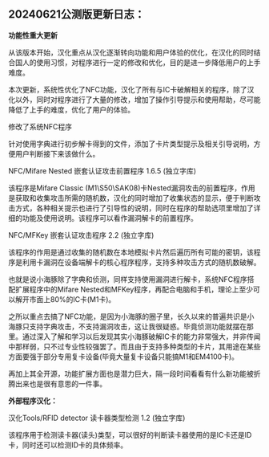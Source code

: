 20240621公测版更新日志：
-------------------------------------------------------------------------------------------
**功能性重大更新**

从该版本开始，汉化重点从汉化逐渐转向功能和用户体验的优化，在汉化的同时结合国人的使用习惯，对程序进行一定的修改和优化，目的是进一步降低用户的上手难度。


本次更新，系统性优化了NFC功能，汉化了所有与IC卡破解相关的程序，除了汉化以外，同时对程序进行了大量的修改，增加了操作引导提示和使用帮助，尽可能降低了上手的难度，优化了用户的体验。


修改了系统NFC程序

针对使用字典进行初步解卡得到的文件，添加了卡片类型提示及相关引导说明，方便用户判断接下来该做什么。

NFC/Mifare Nested 嵌套认证攻击前置程序 1.6.5 (独立字库)

该程序是Mifare Classic (M1\S50\SAK08)卡Nested漏洞攻击的前置程序，作用是获取和收集攻击所需的随机数，汉化的同时增加了收集状态的显示，便于判断攻击方式，各种相关提示也进行了引导性的说明，同时在程序的帮助选项里增加了详细的功能及使用说明。该程序可以看作漏洞解卡的前置程序。


NFC/MFKey 嵌套认证攻击程序 2.2 (独立字库)

该程序的作用是通过收集的随机数在本地模拟卡片然后遍历所有可能的密钥，该程序是利用卡漏洞在设备端解卡的核心程序程序，支持多种攻击方式的随机数破解。


也就是说小海豚除了字典和侦测，同样支持使用漏洞进行解卡，系统NFC程序搭配扩展程序中的Mifare Nested和MFKey程序，再配合电脑和手机，理论上至少可以解开市面上80%的IC卡(M1卡)。

之所以重点去搞了NFC功能，是因为小海豚的圈子里，长久以来的普遍共识是小海豚只支持字典攻击，不支持漏洞攻击，这让我很疑惑。毕竟侦测功能就摆在那里。通过深入了解和学习以后发现其实小海豚破解IC卡的能力非常强大，并非传闻中那样弱，只不过专业性较强罢了。而且由于支持多种类型的卡片，其用途在某些方面要强于部分专用复卡设备(毕竟大量复卡设备只能搞M1和EM4100卡)。

再加上其全开源，功能扩展方面也是潜力巨大，隔一段时间看看有什么新功能被折腾出来也是很有意思的一件事。


**外部程序汉化：**

汉化Tools/RFID detector 读卡器类型检测 1.2 (独立字库)

该程序用于检测读卡器(读头)类型，可以很好的判断读卡器使用的是IC卡还是ID卡，同时还可以检测ID卡的具体频率。
